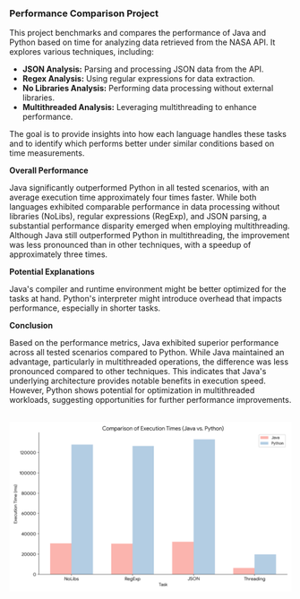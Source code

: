 ### Performance Comparison Project

This project benchmarks and compares the performance of Java and Python based on time for analyzing data retrieved from the NASA API. It explores various techniques, including:

- **JSON Analysis:** Parsing and processing JSON data from the API.
- **Regex Analysis:** Using regular expressions for data extraction.
- **No Libraries Analysis:** Performing data processing without external libraries.
- **Multithreaded Analysis:** Leveraging multithreading to enhance performance.

The goal is to provide insights into how each language handles these tasks and to identify which performs better under similar conditions based on time measurements.

**Overall Performance**

Java significantly outperformed Python in all tested scenarios, with an average execution time approximately four times faster. While both languages exhibited comparable performance in data processing without libraries (NoLibs), regular expressions (RegExp), and JSON parsing, a substantial performance disparity emerged when employing multithreading. Although Java still outperformed Python in multithreading, the improvement was less pronounced than in other techniques, with a speedup of approximately three times.

**Potential Explanations**

Java's compiler and runtime environment might be better optimized for the tasks at hand.
Python's interpreter might introduce overhead that impacts performance, especially in shorter tasks.

**Conclusion**

Based on the performance metrics, Java exhibited superior performance across all tested scenarios compared to Python. While Java maintained an advantage, particularly in multithreaded operations, the difference was less pronounced compared to other techniques. This indicates that Java's underlying architecture provides notable benefits in execution speed. However, Python shows potential for optimization in multithreaded workloads, suggesting opportunities for further performance improvements.

<br>
<div align="center">
<img src="results.png">
</div>
